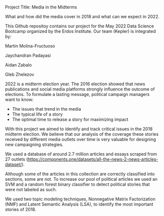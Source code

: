 Project Title: Media in the Midterms

What and how did the media cover in 2018 and what can we expect in 2022.

This Github repositoy contains our project for the May 2022 Data Science Bootcamp
organized by the Erdos Institute. Our team (Kepler) is integrated by:

Martin Molina-Fructuoso 

Jaychandran Padayasi

Aidan Zabalo

Gleb Zhelezov

2022 is a midterm election year. The 2016 election showed that news publications and social media platforms strongly influence the outcome of elections. To formulate a lasting message, political campaign managers want to know:
- The issues that trend in the media
- The typical life of a story
- The optimal time to release a story for maximizing impact

With this project we aimed to identify and track critical issues in the 2018 midterm election.  We believe that our analysis of the coverage these stories received by different media outlets over time is very valuable for designing new campaigning strategies.

We used a database of around 2.7 million articles and essays scraped from 27 outlets (https://components.one/datasets/all-the-news-2-news-articles-dataset/).

Although some of the articles in this collection are correctly classified into sections, some are not. To increase our pool of political articles we used an SVM and a random forest binary classifier to detect political stories that were not labeled as such.

We used two topic modeling techniques, Nonnegative Matrix Factorization (NMF) and Latent Semantic Analysis (LSA), to identify the most important stories of 2018.

